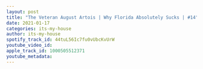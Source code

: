 ```yaml
---
layout: post
title: "The Veteran August Artois | Why Florida Absolutely Sucks | #14"
date: 2021-01-17
categories: its-my-house
author: its-my-house
spotify_track_id: 44tuL56Ic7fu0vUbcKvUrW
youtube_video_id: 
apple_track_id: 1000505512371
youtube_metadata: 
---
```

